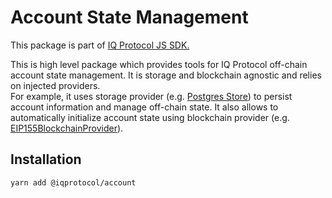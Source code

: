 # Account State Management
This package is part of [IQ Protocol JS SDK.](https://github.com/iqalliance/iq-sdk-js)

This is high level package which provides tools for IQ Protocol off-chain account state management.
It is storage and blockchain agnostic and relies on injected providers.  
For example, it uses storage provider (e.g. [Postgres Store](https://github.com/iqalliance/iq-sdk-js/tree/main/packages/storages/postgres)) to persist account information and manage off-chain state.
It also allows to automatically initialize account state using blockchain provider (e.g. [EIP155BlockchainProvider](https://github.com/iqalliance/iq-sdk-js/tree/main/packages/blockchains/eip155)).  


## Installation  
```bash
yarn add @iqprotocol/account
```


